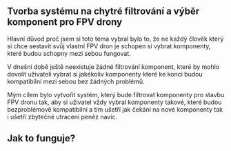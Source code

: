 ## Tvorba systému na chytré filtrování a výběr komponent pro FPV drony

Hlavní důvod proč jsem si toto téma vybral bylo to, že ne každý člověk který si chce sestavit svůj vlastní FPV dron je schopen si vybrat komponenty, které budou schopny mezi sebou fungovat.

V dnešní době ještě neexistuje žádné filtrování komponent, které by mohlo dovolit uživateli vybrat si jakékoliv komponenty které ke konci budou kompatibilní mezi sebou bez žádných problémů.

Mým cílem bylo vytvořit systém, který bude filtrovat komponenty pro stavbu FPV dronu tak, aby si uživatel vždy vybral komponenty takové, které budou bezproblémově kompatibilní a tím ušetří jak čekání na nové komponenty tak i ušetří zbytečné utracení peněz navíc.

## Jak to funguje?

